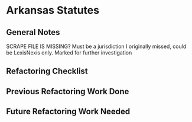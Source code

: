 # Arkansas Statutes

## General Notes
SCRAPE FILE IS MISSING? Must be a jurisdiction I originally missed, could be LexisNexis only. Marked for further investigation


## Refactoring Checklist


## Previous Refactoring Work Done


## Future Refactoring Work Needed


